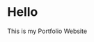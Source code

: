 <!--
notes
-->

<head>
  <title>zrpra Portfolio</title>
</head>  

<body>
<h1>Hello</h1>
<p>This is my Portfolio Website</p>

  
</body>

